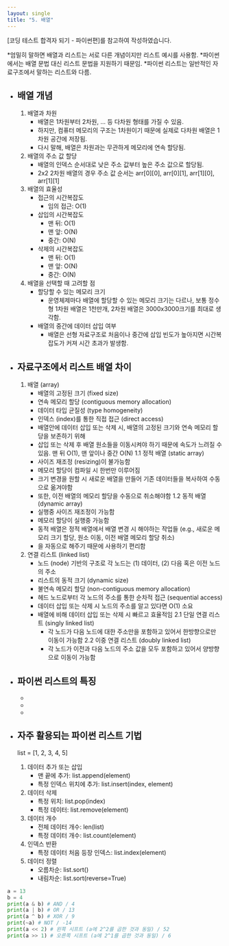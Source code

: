 ```yaml
---
layout: single
title: "5. 배열"
---
```


[코딩 테스트 합격자 되기 - 파이썬편]를 참고하여 작성하였습니다.

*엄밀히 말하면 배열과 리스트는 서로 다른 개념이지만 리스트 예시를 사용함. 
*파이썬에서는 배열 문법 대신 리스트 문법을 지원하기 때문임.
*파이썬 리스트는 일반적인 자료구조에서 말하는 리스트와 다름.

- ## __배열 개념__
  1. 배열과 차원
      - 배열은 1차원부터 2차원, ... 등 다차원 형태를 가질 수 있음.
      - 하지만, 컴퓨터 메모리의 구조는 1차원이기 때문에 실제로 다차원 배열은 1차원 공간에 저장됨.
      - 다시 말해, 배열은 차원과는 무관하게 메모리에 연속 할당됨.  
  2. 배열의 주소 값 할당
      - 배열의 인덱스 순서대로 낮은 주소 값부터 높은 주소 값으로 할당됨.
      - 2x2 2차원 배열의 경우 주소 값 순서는 arr[0][0], arr[0][1], arr[1][0], arr[1][1]
  3. 배열의 효율성
      - 접근의 시간복잡도
        - 임의 접근: O(1)
      - 삽입의 시간복잡도
        - 맨 뒤: O(1)
        - 맨 앞: O(N)
        - 중간: O(N)
      - 삭제의 시간복잡도
        - 맨 뒤: O(1)
        - 맨 앞: O(N)
        - 중간: O(N)        
  4. 배열을 선택할 때 고려할 점
      - 할당할 수 있는 메모리 크기
        - 운영체제마다 배열에 할당할 수 있는 메모리 크기는 다르나, 보통 정수형 1차원 배열은 1천만개, 2차원 배열은 3000x3000크기를 최대로 생각함.
      - 배열의 중간에 데이터 삽입 여부
        - 배열은 선형 자료구조로 처음이나 중간에 삽입 빈도가 높아지면 시간복잡도가 커져 시간 초과가 발생함.

- ## __자료구조에서 리스트 배열 차이__
  1. 배열 (array)
      - 배열의 고정된 크기 (fixed size)
      - 연속 메모리 할당 (contiguous memory allocation)
      - 데이터 타입 균질성 (type homogeneity)
      - 인덱스 (index)를 통한 직접 접근 (direct access) 
      - 배열안에 데이터 삽입 또는 삭제 시, 배열의 고정된 크기와 연속 메모리 할당을 보존하기 위해
      - 삽입 또는 삭제 후 배열 원소들을 이동시켜야 하기 때문에 속도가 느려질 수 있음. 맨 뒤 O(1), 맨 앞이나 중간 O(N) 
    1.1 정적 배열 (static array) 
      - 사이즈 재조정 (resizing)이 불가능함
      - 메모리 할당이 컴파일 시 한번만 이루어짐
      - 크기 변경을 원할 시 새로운 배열을 만들어 기존 데이터들을 복사하여 수동으로 옮겨야함
      - 또한, 이전 배열의 메모리 할당을 수동으로 취소해야함
    1.2 동적 배열 (dynamic array)
      - 실행중 사이즈 재조정이 가능함
      - 메모리 할당이 실행중 가능함
      - 동적 배열은 정적 배열에서 배열 변경 시 해야하는 작업들 (e.g., 새로운 메모리 크기 할당, 원소 이동, 이전 배열 메모리 할당 취소)
      - 을 자동으로 해주기 때문에 사용하기 편리함   
  2. 연결 리스트 (linked list)
      - 노드 (node) 기반의 구조로 각 노드는 (1) 데이터, (2) 다음 혹은 이전 노드의 주소
      - 리스트의 동적 크기 (dynamic size)
      - 불연속 메모리 할당 (non-contiguous memory allocation)
      - 헤드 노드로부터 각 노드의 주소를 통한 순차적 접근 (sequential access)
      - 데이터 삽입 또는 삭제 시 노드의 주소를 알고 있다면 O(1) 소요
      - 배열에 비해 데이터 삽입 또는 삭제 시 빠르고 효율적임 
      2.1 단일 연결 리스트 (singly linked list)
        -   각 노드가 다음 노드에 대한 주소만을 포함하고 있어서 한방향으로만 이동이 가능함
      2.2 이중 연결 리스트 (doubly linked list)
        -   각 노드가 이전과 다음 노드의 주소 값을 모두 포함하고 있어서 양방향으로 이동이 가능함
      
- ## __파이썬 리스트의 특징__
    - 
    - 
    - 
- ## __자주 활용되는 파이썬 리스트 기법__
  list = [1, 2, 3, 4, 5]
  1. 데이터 추가 또는 삽입
      - 맨 끝에 추가: list.append(element)
      - 특정 인덱스 위치에 추가: list.insert(index, element)  
  2. 데이터 삭제
      - 특정 위치: list.pop(index)
      - 특정 데이터: list.remove(element)
  3. 데이터 개수
      - 전체 데이터 개수: len(list)  
      - 특정 데이터 개수: list.count(element) 
  4. 인덱스 반환   
      - 특정 데이터 처음 등장 인덱스: list.index(element)
  4. 데이터 정렬
      - 오름차순: list.sort()
      - 내림차순: list.sort(reverse=True)
          
```python
a = 13
b = 4
print(a & b) # AND / 4
print(a | b) # OR / 13
print(a ^ b) # XOR / 9
print(~a) # NOT / -14
print(a << 2) # 왼쪽 시프트 (a에 2^2를 곱한 것과 동일) / 52
print(a >> 1) # 오른쪽 시프트 (a에 2^1를 곱한 것과 동일) / 6
```
